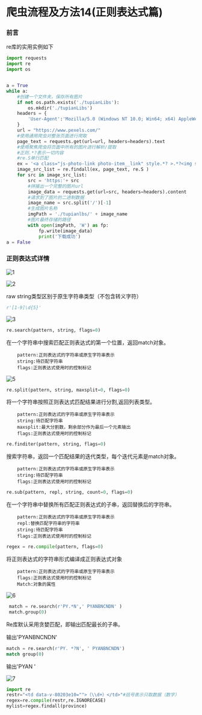 # 爬虫流程及方法14(正则表达式篇)

### 前言

re库的实用实例如下

```python
import requests
import re
import os


a = True
while a:
    #创建一个文件夹，保存所有图片
    if not os.path.exists('./tupianLibs'):
        os.mkdir('./tupianLibs')
    headers = {
        'User-Agent':'Mozilla/5.0 (Windows NT 10.0; Win64; x64) AppleWebKit/537.36 (KHTML, like Gecko) Chrome/80.0.3987.122 Safari/537.36'
    }
    url = "https://www.pexels.com/"
    #使用通用爬虫对整张页面进行爬取
    page_text = requests.get(url=url, headers=headers).text
    #使用聚焦爬虫将页面中所有的图片进行解析/提取
    #正则.*?表示一切内容
    #re.S单行匹配
    ex = '<a class="js-photo-link photo-item__link" style.*? >.*?<img srcset="(.*?)" class.*?></div>'
    image_src_list = re.findall(ex, page_text, re.S )
    for src in image_src_list:
        src = 'https:'+ src
        #拼接出一个完整的图片url
        image_data = requests.get(url=src, headers=headers).content
        #请求到了图片的二进制数据
        image_name = src.split('/')[-1]
        #生成图片名称
        imgPath = './tupianlbs/' + image_name
        #图片最终存储的路径
        with open(imgPath, 'W') as fp:
            fp.write(image_data)
            print('下载成功')
a = False
```

### 正则表达式详情

![1](https://pic.liesio.com/2020/05/03/0baa55fd80836.png)

![2](https://pic.liesio.com/2020/05/03/9b38f52cd276f.png)

raw string类型区别于原生字符串类型（不包含转义字符）

```python
r'[1-9]\d{5}'
```

![3](https://pic.liesio.com/2020/05/03/2b21d0b2e8d13.png)

```python 
re.search(pattern, string, flags=0)
```
在一个字符串中搜索匹配正则表达式的第一个位置，返回match对象。
```
    pattern:正则表达式的字符串或原生字符串表示
    string:待匹配字符串
    flags:正则表达式使用时的控制标记
```

![5](https://pic.liesio.com/2020/05/03/f1ab052345ee9.png)


```python
re.split(pattern, string, maxsplit=0, flags=0)   
```
将一个字符串按照正则表达式匹配结果进行分割,返回列表类型。   
```
    pattern:正则表达式的字符串或原生字符串表示   
    string:待匹配字符串   
    maxsplit:最大分割数，剩余部分作为最后一个元素输出  
    flags:正则表达式使用时的控制标记  
```

```python
re.finditer(pattern, string, flags=0)   
```

搜索字符串，返回一个匹配结果的迭代类型，每个迭代元素是match对象。  
```
    pattern:正则表达式的字符串或原生字符串表示  
    string:待匹配字符串  
    flags:正则表达式使用时的控制标记  
```

```python
re.sub(pattern, repl, string, count=0, flags=0)   
```
在一个字符串中替换所有匹配正则表达式的子串，返回替换后的字符串。  
```
    pattern:正则表达式的字符串或原生字符串表示  
    repl:替换匹配字符串的字符串  
    string:待匹配字符串  
    flags:正则表达式使用时的控制标记  
```

```python
regex = re.compile(pattern, flags=0)  
```
将正则表达式的字符串形式编译成正则表达式对象  
```
    pattern:正则表达式的字符串或原生字符串表示  
    flags:正则表达式使用时的控制标记  
    Match:对象的属性  
```

![6](https://pic.liesio.com/2020/05/03/d4ce22e3595ae.png)

```python
 match = re.search(r'PY.*N',' PYANBNCNDN' )  
 match.group(0)  
```

Re库默认采用贪婪匹配，即输出匹配最长的子串。   

输出'PYANBNCNDN'   

```python
match = re.search(r'PY. *?N', ' PYANBNCNDN')  
match group(0)  
```

输出'PYAN '  

![7](https://pic.liesio.com/2020/05/03/c49378c91f34c.png)

```python
import re
restr="<td data-v-80203e10="">（\\d+）</td>"#括号表示只取数据（数字）
regex=re.compile(restr,re.IGNORECASE)
mylist=regex.findall(province)
```

